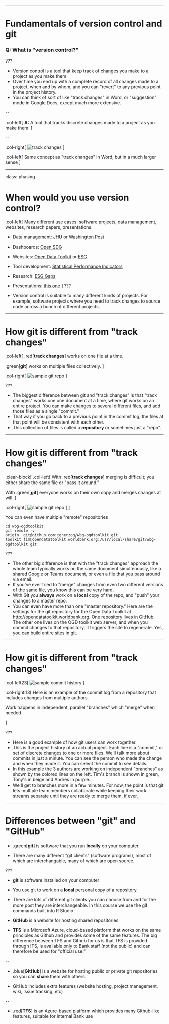 
---


# Fundamentals of version control and git

### Q: What is "version control?" ###

???

* Version control is a tool that keep track of changes you make to a project as you make them
* Over time you end up with a complete record of all changes made to a project, when and by
  whom, and you can "revert" to any previous point in the project history.
* You can think of sort of like "track changes" in Word, or "suggestion" mode in Google
  Docs, except much more extensive.

--

.col-left[
**A:** A tool that tracks discrete changes made to a project as you make them.
]

--

.col-right[
![track changes](assets/images/like-track-changes.png)
]

.col-left[
Same concept as "track changes" in Word, but in a much larger sense
]


---
class: phasing

# When would you use version control? 

.col-left[
Many different use cases: software projects, data management, websites,
research papers, presentations.

* Data management: [JHU](https://github.com/CSSEGISandData/COVID-19) or [Washington Post](https://github.com/washingtonpost/data-police-shootings)
* Dashboards: [Open SDG](https://sustainabledevelopment-rwanda.github.io/)
* Websites: [Open Data Toolkit](http://opendatatoolkit.worldbank.org) or [ESG](https://esgdata.worldbank.org)
* Tool development: [Statistical Performance Indicators](https://github.com/worldbank/spi)
* Research: [ESG Gaps](https://worldbank.github.io/ESG_gaps_research/)
* Presentations: [this one](http://tgherzog.github.io/decdg-git-101)
]
???

* Version control is suitable to many different kinds of projects. For example, software projects
  where you need to track changes to source code across a bunch of different projects.


---

# How git is different from "track changes"

.col-left[
.red[**track changes**] works on one file at a time.

.green[**git**] works on multiple files collectively.
]

.col-right[
![sample git repo](assets/images/sample-git-repository.png)
]

???

* The biggest difference between git and "track changes" is that "track changes" works
  one one document at a time, where git works on an entire project. You can make changes
  to several different files, and add those files as a single "commit." 
* That way if you go back to a previous point in the commit log, the files at that point
  will be consistent with each other.
* This collection of files is called a **repository** or sometimes just a "repo".


---

# How git is different from "track changes"

.clear-block[
.col-left[
With .red[**track changes**] merging is difficult; you either share the same file or
"pass it around."

With .green[**git**] everyone works on their own copy and merges changes at will.
]

.col-right[
![sample git repo](assets/images/shared-repositories.svg)
]
]

You can even have multiple "remote" repositories
````
cd wbg-ogdtoolkit
git remote -v
origin  git@github.com:tgherzog/wbg-ogdtoolkit.git
toolkit tim@opendatatoolkit.worldbank.org:/usr/local/share/git/wbg-ogdtoolkit.git
````

???

* The other big difference is that with the "track changes" approach the whole team
  typically works on the same document simultenously, like a shared Google or Teams document,
  or even a file that you pass around via email.
* If you've ever tried to "merge" changes from even two different versions of the
  same file, you know this can be very hard.
* With Git you **always** work on a **local** copy of the repo, and "push" your changes to a master
  repo.
* You can even have more than one "master repository." Here are the settings for the git
  repository for the Open Data Toolkit at http://opendatatoolkit.worldbank.org. One
  repository lives in GitHub. The other one lives on the OGD toolkit web server, and
  when you commit changes to that repository, it triggers the site to regenerate.
  Yes, you can build entire sites in git.


---

# How git is different from "track changes"

.col-left23[
![sample commit history](assets/images/sample-history1.png)
]

.col-righti13[
Here is an example of the commit log from a repository that includes
changes from multiple authors.

Work happens in independent, parallel "branches" which "merge" when needed.


]

???

* Here is a good example of how git users can work together.
* This is the project history of an actual project. Each line is a "commit," or
  set of discrete changes to one or more files. We'll talk more about commits in just a minute.
  You can see the person who
  made the change and when they made it. You can select the commit to see details.
* In this example the 3 authors are working on independent "branches" as shown
  by the colored lines on the left. Tim's branch is shown in green, Tony's in
  beige and Andres in purple.
* We'll get to branches more in a few minutes. For now, the point is that
  git lets multiple team members collaborate while keeping their work streams separate until
  they are ready to merge them, if ever.


---

# Differences between "git" and "GitHub"

* .green[**git**] is software that you run **locally** on your computer.

* There are many different "git clients" (software programs), most of which
  are interchangable, many of which are open source.

???

* **git** is software installed on your computer
* You use git to work on a **local** personal copy of a repository.
* There are lots of different git clients you can choose from and for the more post they
  are interchangeable. In this course we use the git commands built into R Studio

* **GitHub** is a website for hosting shared repositories

* **TFS** is a Microsoft Azure, cloud-based platform that works on the same principles as
  Github and provides some of the same features. The big difference between TFS and Github
  for us is that TFS is provided through ITS, is available only to Bank staff (not the public)
  and can therefore be used for "official use."

--

* .blue[**GitHub**] is a website for hosting public or private git repositories
  so you can **share** them with others.

* GitHub includes extra features (website hosting, project management, wiki, issue tracking, etc)

--

* .red[**TFS**] is an Azure-based platform which provides many Github-like features,
  suitable for internal Bank use
